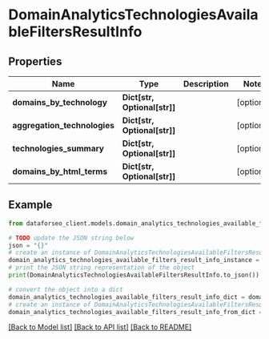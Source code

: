 # DomainAnalyticsTechnologiesAvailableFiltersResultInfo


## Properties

Name | Type | Description | Notes
------------ | ------------- | ------------- | -------------
**domains_by_technology** | **Dict[str, Optional[str]]** |  | [optional] 
**aggregation_technologies** | **Dict[str, Optional[str]]** |  | [optional] 
**technologies_summary** | **Dict[str, Optional[str]]** |  | [optional] 
**domains_by_html_terms** | **Dict[str, Optional[str]]** |  | [optional] 

## Example

```python
from dataforseo_client.models.domain_analytics_technologies_available_filters_result_info import DomainAnalyticsTechnologiesAvailableFiltersResultInfo

# TODO update the JSON string below
json = "{}"
# create an instance of DomainAnalyticsTechnologiesAvailableFiltersResultInfo from a JSON string
domain_analytics_technologies_available_filters_result_info_instance = DomainAnalyticsTechnologiesAvailableFiltersResultInfo.from_json(json)
# print the JSON string representation of the object
print(DomainAnalyticsTechnologiesAvailableFiltersResultInfo.to_json())

# convert the object into a dict
domain_analytics_technologies_available_filters_result_info_dict = domain_analytics_technologies_available_filters_result_info_instance.to_dict()
# create an instance of DomainAnalyticsTechnologiesAvailableFiltersResultInfo from a dict
domain_analytics_technologies_available_filters_result_info_from_dict = DomainAnalyticsTechnologiesAvailableFiltersResultInfo.from_dict(domain_analytics_technologies_available_filters_result_info_dict)
```
[[Back to Model list]](../README.md#documentation-for-models) [[Back to API list]](../README.md#documentation-for-api-endpoints) [[Back to README]](../README.md)


